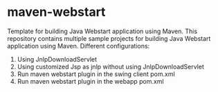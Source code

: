 # maven-webstart
Template for building Java Webstart application using Maven.
This repository contains multiple sample projects for building Java Webstart application using Maven.
Different configurations:
1. Using JnlpDownloadServlet
2. Using customized Jsp as jnlp without using JnlpDownloadServlet
3. Run maven webstart plugin in the swing client pom.xml
4. Run maven webstart plugin in the webapp pom.xml
